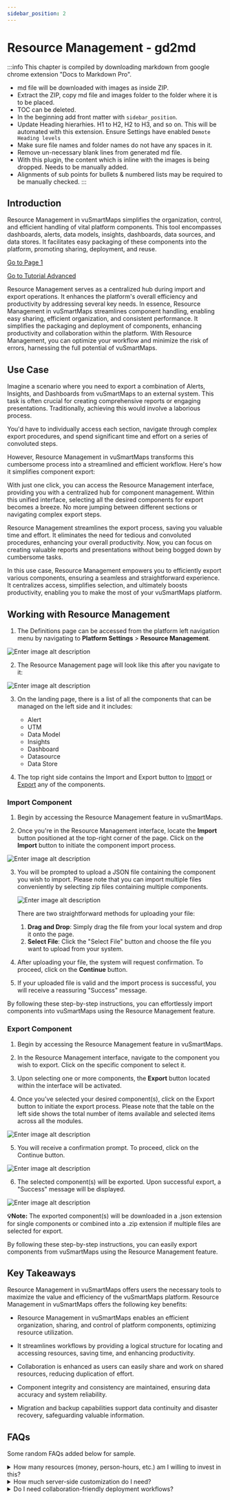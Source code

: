 ```yaml
---
sidebar_position: 2
---
```


# Resource Management - gd2md
:::info
This chapter is compiled by downloading markdown from google chrome extension "Docs to Markdown Pro".
- md file will be downloaded with images as inside ZIP.
- Extract the ZIP, copy md file and images folder to the folder where it is to be placed.
- TOC can be deleted.
- In the beginning add front matter with `sidebar_position`.
- Update Heading hierarhies. H1 to H2, H2 to H3, and so on. This will be automated with this extension. Ensure Settings have enabled `Demote Heading levels`
- Make sure file names and folder names do not have any spaces in it.
- Remove un-necessary blank lines from generated md file.
- With this plugin, the content which is inline with the images is being dropped. Needs to be manually added.
- Alignments of sub points for bullets & numbered lists may be required to be manually checked.
:::


## Introduction

Resource Management in vuSmartMaps simplifies the organization, control, and efficient handling of vital platform components. This tool encompasses dashboards, alerts, data models, insights, dashboards, data sources, and data stores. It facilitates easy packaging of these components into the platform, promoting sharing, deployment, and reuse.

[Go to Page 1](./Resource-Management/#use-case)

[Go to Tutorial Advanced](../tutorial-extras/manage-docs-versions/#add-a-version-dropdown)

Resource Management serves as a centralized hub during import and export operations. It enhances the platform's overall efficiency and productivity by addressing several key needs. In essence, Resource Management in vuSmartMaps streamlines component handling, enabling easy sharing, efficient organization, and consistent performance. It simplifies the packaging and deployment of components, enhancing productivity and collaboration within the platform. With Resource Management, you can optimize your workflow and minimize the risk of errors, harnessing the full potential of vuSmartMaps.

## Use Case

Imagine a scenario where you need to export a combination of Alerts, Insights, and Dashboards from vuSmartMaps to an external system. This task is often crucial for creating comprehensive reports or engaging presentations. Traditionally, achieving this would involve a laborious process.

You'd have to individually access each section, navigate through complex export procedures, and spend significant time and effort on a series of convoluted steps.

However, Resource Management in vuSmartMaps transforms this cumbersome process into a streamlined and efficient workflow. Here's how it simplifies component export:

With just one click, you can access the Resource Management interface, providing you with a centralized hub for component management. Within this unified interface, selecting all the desired components for export becomes a breeze. No more jumping between different sections or navigating complex export steps.

Resource Management streamlines the export process, saving you valuable time and effort. It eliminates the need for tedious and convoluted procedures, enhancing your overall productivity. Now, you can focus on creating valuable reports and presentations without being bogged down by cumbersome tasks.

In this use case, Resource Management empowers you to efficiently export various components, ensuring a seamless and straightforward experience. It centralizes access, simplifies selection, and ultimately boosts productivity, enabling you to make the most of your vuSmartMaps platform.

## Working with Resource Management

1. The Definitions page can be accessed from the platform left navigation menu by navigating to **Platform Settings** > **Resource Management**.

![Enter image alt description](Images/P27_Image_1.png)

2. The Resource Management page will look like this after you navigate to it:

![Enter image alt description](Images/fsu_Image_2.png)

3. On the landing page, there is a list of all the components that can be managed on the left side and it includes:

    - Alert
    - UTM
    - Data Model
    - Insights
    - Dashboard
    - Datasource
    - Data Store

4. The top right side contains the Import and Export button to [Import](#import-component) or [Export](#export-component) any of the components.

### Import Component

1. Begin by accessing the Resource Management feature in vuSmartMaps.

2. Once you're in the Resource Management interface, locate the **Import** button positioned at the top-right corner of the page. Click on the **Import** button to initiate the component import process.

![Enter image alt description](Images/dyL_Image_3.png)

3. You will be prompted to upload a JSON file containing the component you wish to import. Please note that you can import multiple files conveniently by selecting zip files containing multiple components.

   ![Enter image alt description](Images/44B_Image_4.png)

   There are two straightforward methods for uploading your file:

   1. **Drag and Drop**: Simply drag the file from your local system and drop it onto the page.  
   2. **Select File**: Click the "Select File" button and choose the file you want to upload from your system.

4. After uploading your file, the system will request confirmation. To proceed, click on the **Continue** button.

5. If your uploaded file is valid and the import process is successful, you will receive a reassuring "Success" message.

By following these step-by-step instructions, you can effortlessly import components into vuSmartMaps using the Resource Management feature.

### Export Component

1. Begin by accessing the Resource Management feature in vuSmartMaps.

2. In the Resource Management interface, navigate to the component you wish to export. Click on the specific component to select it.

3. Upon selecting one or more components, the **Export** button located within the interface will be activated.

4. Once you've selected your desired component(s), click on the Export button to initiate the export process. Please note that the table on the left side shows the total number of items available and selected items across all the modules.

![Enter image alt description](Images/bln_Image_5.png)

5. You will receive a confirmation prompt. To proceed, click on the Continue button.

![Enter image alt description](Images/vPB_Image_6.png)

6. The selected component(s) will be exported. Upon successful export, a "Success" message will be displayed.

![Enter image alt description](Images/PXH_Image_7.png)

**💡Note:** The exported component(s) will be downloaded in a .json extension for single components or combined into a .zip extension if multiple files are selected for export.

By following these step-by-step instructions, you can easily export components from vuSmartMaps using the Resource Management feature.

## Key Takeaways

Resource Management in vuSmartMaps offers users the necessary tools to maximize the value and efficiency of the vuSmartMaps platform. Resource Management in vuSmartMaps offers the following key benefits:

- Resource Management in vuSmartMaps enables an efficient organization, sharing, and control of platform components, optimizing resource utilization.

- It streamlines workflows by providing a logical structure for locating and accessing resources, saving time, and enhancing productivity.

- Collaboration is enhanced as users can easily share and work on shared resources, reducing duplication of effort.

- Component integrity and consistency are maintained, ensuring data accuracy and system reliability.

- Migration and backup capabilities support data continuity and disaster recovery, safeguarding valuable information.


## FAQs
Some random FAQs added below for sample.
<details>

<summary>
  How many resources (money, person-hours, etc.) am I willing to invest in this?
</summary>

- 🔴 Self-hosting requires experience in networking as well as Linux and web server administration. It's the most difficult option, and would require the most time to manage successfully. Expense-wise, cloud services are almost never free, and purchasing/deploying an onsite server can be even more costly.
- 🟢 Jamstack providers can help you set up a working website in almost no time and offer features like server-side redirects that are easily configurable. Many providers offer generous build-time quotas even for free plans that you would almost never exceed. However, free plans have limits, and you would need to pay once you hit those limits. Check the pricing page of your provider for details.
- 🟡 The GitHub Pages deployment workflow can be tedious to set up. (Evidence: see the length of [Deploying to GitHub Pages](#deploying-to-github-pages)!) However, this service (including build and deployment) is always free for public repositories, and we have detailed instructions to help you make it work.

</details>

<details>

<summary>How much server-side customization do I need?</summary>

- 🟢 With self-hosting, you have access to the entire server's configuration. You can configure the virtual host to serve different content based on the request URL, you can do complicated server-side redirects, you can implement authentication, and so on. If you need a lot of server-side features, self-host your website.
- 🟡 Jamstack usually offers some server-side configuration (e.g. URL formatting (trailing slashes), server-side redirects, etc.).
- 🔴 GitHub Pages doesn't expose server-side configuration besides enforcing HTTPS and setting CNAME records.

</details>

<details>

<summary>Do I need collaboration-friendly deployment workflows?</summary>

- 🟡 Self-hosted services can leverage continuous deployment functionality like Netlify, but more heavy-lifting is involved. Usually, you would designate a specific person to manage the deployment, and the workflow wouldn't be very git-based as opposed to the other two options.
- 🟢 Netlify and Vercel have deploy previews for every pull request, which is useful for a team to review work before merging to production. You can also manage a team with different member access to the deployment.
- 🟡 GitHub Pages cannot do deploy previews in a non-convoluted way. One repo can only be associated with one site deployment. On the other hand, you can control who has write access to the site's deployment.

</details>